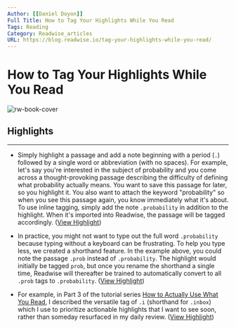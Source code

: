 ```yaml
---
Author: [[Daniel Doyon]]
Full Title: How to Tag Your Highlights While You Read
Tags: Reading
Category: Readwise_articles
URL: https://blog.readwise.io/tag-your-highlights-while-you-read/
---
```

# How to Tag Your Highlights While You Read

![rw-book-cover](https://s3.amazonaws.com/readwiseio/2018/06/inline-tagging-cover-image-1.gif)

## Highlights
---
- Simply highlight a passage and add a note beginning with a period (`.`) followed by a single word or abbreviation (with no spaces).
  For example, let's say you're interested in the subject of probability and you come across a thought-provoking passage describing the difficulty of defining what probability actually means. You want to save this passage for later, so you highlight it. You also want to attach the keyword "probability" so when you see this passage again, you know immediately what it's about. To use inline tagging, simply add the note `.probability` in addition to the highlight. When it's imported into Readwise, the passage will be tagged accordingly. ([View Highlight](https://read.readwise.io/read/01h3yv6rjdhqbgvv2g8sk0ww8f))

- In practice, you might not want to type out the full word `.probability` because typing without a keyboard can be frustrating. To help you type less, we created a shorthand feature. In the example above, you could note the passage `.prob` instead of `.probability`. The highlight would initially be tagged `prob`, but once you rename the shorthand a single time, Readwise will thereafter be trained to automatically convert to all `.prob` tags to `.probability`. ([View Highlight](https://read.readwise.io/read/01h3yv69345xbx9d0eqnm6a5wa))

- For example, in Part 3 of the tutorial series [How to Actually Use What You Read](https://blog.readwise.io/reading-workflow-part-3/), I described the versatile tag of `.i` (shorthand for `.inbox`) which I use to prioritize actionable highlights that I want to see soon, rather than someday resurfaced in my daily review. ([View Highlight](https://read.readwise.io/read/01h3yv60qc7sgx4yz4a648a72m))

